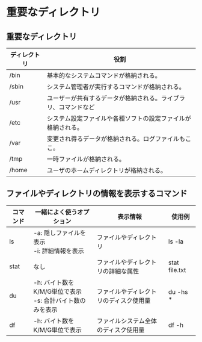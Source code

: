 # **重要なディレクトリ**
## **重要なディレクトリ**
|ディレクトリ|役割|
|----|----|
|/bin|基本的なシステムコマンドが格納される。|
|/sbin|システム管理者が実行するコマンドが格納される。|
|/usr|ユーザーが共有するデータが格納される。ライブラリ、コマンドなど|
|/etc|システム設定ファイルや各種ソフトの設定ファイルが格納される。|
|/var|変更され得るデータが格納される。ログファイルもここ。|
|/tmp|一時ファイルが格納される。|
|/home|ユーザのホームディレクトリが格納される。|


## **ファイルやディレクトリの情報を表示するコマンド**
|コマンド|一緒によく使うオプション|表示情報|使用例|
|----|----|----|----|
|ls|-a: 隠しファイルを表示<br>-i: 詳細情報を表示|ファイルやディレクトリ|ls -la|
|stat|なし|ファイルやディレクトリの詳細な属性|stat file.txt|
|du|-h: バイト数をK/M/G単位で表示<br>-s: 合計バイト数のみを表示|ファイルやディレクトリのディスク使用量|du -hs *|
|df|-h: バイト数をK/M/G単位で表示|ファイルシステム全体のディスク使用量|df -h|